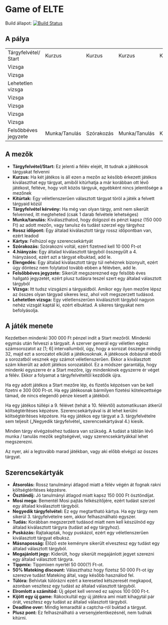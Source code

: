 # Game of ELTE

Build állapot: [![Build Status](https://travis-ci.org/Synzzz/GameOfELTE.svg?branch=master)](https://travis-ci.org/Synzzz/GameOfELTE)

## A pálya
||||||||||
|-----------------------	|---------------	|------------	|---------------	|----------	|---------------	|-----------	|---------------	|-----------------------	|
| Tárgyfelvétel/  Start 	| Kurzus        	| Kurzus     	| Kurzus        	| Kitúrtak 	| Kurzus        	| Kurzus    	| Kurzus        	| Tárgyfelvétel kérvény 	|
| Vizsga                   	|               	|            	|               	|          	|               	|           	|               	| Munka/Tanulás         	|
| Vizsga                	|               	|            	|               	|          	|               	|           	|               	| Rossz időpont         	|
| Lehetetlen  vizsga    	|               	|            	|               	|          	|               	|           	|               	| Munka/Tanulás         	|
| Vizsga                	|               	|            	|               	|          	|               	|           	|               	| Kártya                	|
| Vizsga                	|               	|            	|               	|          	|               	|           	|               	| Munka/Tanulás         	|
| Vizsga                	|               	|            	|               	|          	|               	|           	|               	| Szórakozás            	|
| Vizsga                	|               	|            	|               	|          	|               	|           	|               	| Munka/Tanulás         	|
| Felsőbbéves jegyzete  	| Munka/Tanulás 	| Szórakozás 	| Munka/Tanulás 	| Kártya   	| Munka/Tanulás 	| Elengedés 	| Munka/Tanulás 	| 4.Hiányzás            	|



## A mezők

- **Tárgyfelvétel/Start:** Ez jelenti a félév elejét, itt tudnak a játékosok tárgyakat felvenni
- **Kurzus:** Ha két játékos is áll ezen a mezőn az később érkezett játékos kiválaszthat egy tárgyat, amiből kitúrhatja a már korábban ott lévő játékost, feltéve, hogy volt közös tárgyuk, egyébként nincs jelentősége a mezőnek
- **Kitúrtak:** Egy véletlenszerűen választott tárgyat töröl a játék a felvett tárgyaid közül
- **Tárgyfelvétel kérvény:** Ha még van olyan tárgy, amit nem sikerült felvenned, itt megteheted (csak 1 darab felvétele lehetséges)
- **Munka/tanulás:** Kiválaszthatod, hogy dolgozol és pénzt kapsz (150 000 Ft) az adott mezőn, vagy tanulsz és tudást szerzel egy tárgyhoz
- **Rossz időpont:** Egy általad kiválasztott tárgy rossz időpontban van, ezért leadod
- **Kártya:** Felhúzol egy szerencsekártyát
- **Szórakozás:** Szórakozni voltál, ezért fizetned kell 10 000 Ft-ot
- **4.hiányzás:** Egy általad kiválasztott tárgyból összegyűlt a 4. hiányzásod, ezért azt a tárgyat elbuktad, add le.
- **Elengedés:** Egy általad kiválasztott tárgy túl nehéznek bizonyult, ezért úgy döntesz nem folytatod tovább ebben a félévben, add le.
- **Felsőbbéves jegyzete:** Sikerült megszerezned egy felsőbb éves hallgató jegyzetét, ezért plusz tudásra teszel szert egy általad választott tárgyból
- **Vizsga:** Itt tudsz vizsgázni a tárgyaidból. Amikor egy ilyen mezőre lépsz az összes olyan tárgyad sikeres lesz, ahol volt megszerzett tudásod.
- **Lehetetlen vizsga:** Egy véletlenszerűen kiválasztott tárgyból nagyon nehéz vizsgát kaptál ki, ezért elbuktad. A sikeres tárgyakat nem befolyásolja.

## A játék menete

Kezdetben mindenki 300 000 Ft pénzel indít a Start mezőről. Mindenki egymás után felveszi a tárgyait. A szerver generál egy véletlen egész számsorozatot az [1; 6] intervallumból, úgy, hogy a sorozat összege mindig 32, majd ezt a sorozatot elküldi a játékosoknak. A játékosok dobásnál ebből a sorozatból vesznek egy számot véletlenszerűen. Ekkor a kiválasztott szám kikerült az adott játékos sorozatából. Ez a módszer garantálja, hogy mindenki egyszerre ér a Start mezőre, így mindenkinek egyszerre ér véget a félév. Ekkor a folyamat a tárgyfelvételtől kezdődik újra.

Ha egy adott játékos a Start mezőre lép, és fizetős képzésen van be kell fizetni e 300 000 Ft-ot. Ha egy játékosnak bármilyen fizetési kötelezettsége támad, de nincs elegendő pénze kiesett a játékból.

Ha egy játékos túllépi a 9. félévet (tehát a 10. félévtől) automatikusan átkerül költségtérítéses képzésre. Szerencsekártyával is át lehet kerülni költségtérítéses képzésre.
Ha egy játékos egy tárgyat a 3. tárgyfelvételre sem teljesít („Negyedik tárgyfelvétel„ szerencsekártyával 4.) kiesik.

Minden tárgy elvégzéséhez tudásra van szükség. A tudást a táblán lévő munka / tanulás mezők segítségével, vagy szerencsekártyákkal lehet megszerezni.

Az nyer, aki a legtovább marad játékban, vagy aki előbb elvégzi az összes tárgyat.


## Szerencsekártyák

- **Átsorolás:** Rossz tanulmányi átlagod miatt a félév végén át fognak rakni költségtérítéses képzésre.
- **Ösztöndíj:** Jó tanulmányi átlagod miatt kapsz 150 000 Ft ösztöndíjat.
- **Mosi mega:** Bementél Mosi pajtás felkészítőjére, ezért tudást szerzel egy általad kiválasztott tárgyból.
- **Negyedik tárgyfelvétel:** Ez egy megtartható kártya. Ha egy tárgy nem sikerül 3. tárgyfelvételre sem, akkor felhasználható egyszer.
- **Tudás:** Korábban megszerzett tudásod miatt nem kell készülnöd egy általad kiválasztott tárgyra (tudást ad egy tárgyhoz).
- **Puskázás:** Rajtakaptak, hogy puskázol, ezért egy véletlenszerűen kiválasztott tárgyat elbuksz.
- **Másnaposság:** Előző este keményre sikerült elvesztesz egy tudást egy általad választott tárgyból.
- **Megajánlott jegy:** Kiderült, hogy sikerült megajánlott jegyet szerezni egy általad választott tárgyra.
- **Tippmix:** Tippmixen nyertél 50 000(?) Ft-ot.
- **50% Mateking discount:** Választhatsz hogy fizetsz 50 000 Ft-ot így szerezve tudást Mateking által, vagy később használod fel.
- **Túlóra:** Behívtak túlórázni ezért a kereseted kétszeresét megkapod, azonban veszítesz egy tudást az általad választott tárgyból.
- **Elromlott a számítód:** Új gépet kell venned ez sajnos 100 000 Ft-t.
- **Kijött egy új game:** Rákockultál egy új játékra ami miatt kihagytál pár órát, veszítesz egy tudást az általad választott tárgyból.
- **Deadline over:** Mindig lemaradtál a captcha-ról buktad a tárgyat.
- **Plusz pont:** Ez felhasználható a versenyjelentkezésnél, nem tudnak kitúrni.
